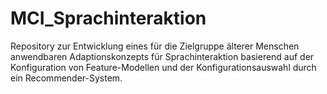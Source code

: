 # MCI_Sprachinteraktion

Repository zur Entwicklung eines für die Zielgruppe älterer Menschen anwendbaren Adaptionskonzepts für Sprachinteraktion basierend auf der Konfiguration von Feature-Modellen und der Konfigurationsauswahl durch ein Recommender-System.

